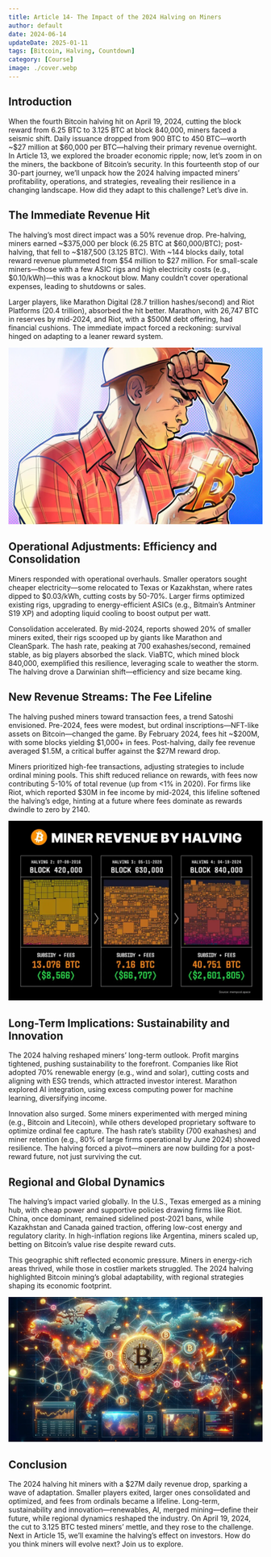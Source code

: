```yaml
---
title: Article 14- The Impact of the 2024 Halving on Miners
author: default
date: 2024-06-14
updateDate: 2025-01-11
tags: [Bitcoin, Halving, Countdown]
category: [Course]
image: ./cover.webp
---
```


## Introduction

When the fourth Bitcoin halving hit on April 19, 2024, cutting the block reward from 6.25 BTC to 3.125 BTC at block 840,000, miners faced a seismic shift. Daily issuance dropped from 900 BTC to 450 BTC—worth ~\$27 million at \$60,000 per BTC—halving their primary revenue overnight. In Article 13, we explored the broader economic ripple; now, let’s zoom in on the miners, the backbone of Bitcoin’s security. In this fourteenth stop of our 30-part journey, we’ll unpack how the 2024 halving impacted miners’ profitability, operations, and strategies, revealing their resilience in a changing landscape. How did they adapt to this challenge? Let’s dive in.

## The Immediate Revenue Hit

The halving’s most direct impact was a 50% revenue drop. Pre-halving, miners earned ~\$375,000 per block (6.25 BTC at \$60,000/BTC); post-halving, that fell to ~\$187,500 (3.125 BTC). With ~144 blocks daily, total reward revenue plummeted from \$54 million to \$27 million. For small-scale miners—those with a few ASIC rigs and high electricity costs (e.g., \$0.10/kWh)—this was a knockout blow. Many couldn’t cover operational expenses, leading to shutdowns or sales.

Larger players, like Marathon Digital (28.7 trillion hashes/second) and Riot Platforms (20.4 trillion), absorbed the hit better. Marathon, with 26,747 BTC in reserves by mid-2024, and Riot, with a \$500M debt offering, had financial cushions. The immediate impact forced a reckoning: survival hinged on adapting to a leaner reward system.

![Image 1: "Revenue Before and After"](./1.revenue-before-after.webp)

## Operational Adjustments: Efficiency and Consolidation

Miners responded with operational overhauls. Smaller operators sought cheaper electricity—some relocated to Texas or Kazakhstan, where rates dipped to \$0.03/kWh, cutting costs by 50-70%. Larger firms optimized existing rigs, upgrading to energy-efficient ASICs (e.g., Bitmain’s Antminer S19 XP) and adopting liquid cooling to boost output per watt.

Consolidation accelerated. By mid-2024, reports showed 20% of smaller miners exited, their rigs scooped up by giants like Marathon and CleanSpark. The hash rate, peaking at 700 exahashes/second, remained stable, as big players absorbed the slack. ViaBTC, which mined block 840,000, exemplified this resilience, leveraging scale to weather the storm. The halving drove a Darwinian shift—efficiency and size became king.

## New Revenue Streams: The Fee Lifeline

The halving pushed miners toward transaction fees, a trend Satoshi envisioned. Pre-2024, fees were modest, but ordinal inscriptions—NFT-like assets on Bitcoin—changed the game. By February 2024, fees hit ~\$200M, with some blocks yielding \$1,000+ in fees. Post-halving, daily fee revenue averaged \$1.5M, a critical buffer against the \$27M reward drop.

Miners prioritized high-fee transactions, adjusting strategies to include ordinal mining pools. This shift reduced reliance on rewards, with fees now contributing 5-10% of total revenue (up from <1% in 2020). For firms like Riot, which reported \$30M in fee income by mid-2024, this lifeline softened the halving’s edge, hinting at a future where fees dominate as rewards dwindle to zero by 2140.

![Image 2: "Fee Revenue Boost"](./2.fee-revenue-boost.webp)

## Long-Term Implications: Sustainability and Innovation

The 2024 halving reshaped miners’ long-term outlook. Profit margins tightened, pushing sustainability to the forefront. Companies like Riot adopted 70% renewable energy (e.g., wind and solar), cutting costs and aligning with ESG trends, which attracted investor interest. Marathon explored AI integration, using excess computing power for machine learning, diversifying income.

Innovation also surged. Some miners experimented with merged mining (e.g., Bitcoin and Litecoin), while others developed proprietary software to optimize ordinal fee capture. The hash rate’s stability (700 exahashes) and miner retention (e.g., 80% of large firms operational by June 2024) showed resilience. The halving forced a pivot—miners are now building for a post-reward future, not just surviving the cut.

## Regional and Global Dynamics

The halving’s impact varied globally. In the U.S., Texas emerged as a mining hub, with cheap power and supportive policies drawing firms like Riot. China, once dominant, remained sidelined post-2021 bans, while Kazakhstan and Canada gained traction, offering low-cost energy and regulatory clarity. In high-inflation regions like Argentina, miners scaled up, betting on Bitcoin’s value rise despite reward cuts.

This geographic shift reflected economic pressure. Miners in energy-rich areas thrived, while those in costlier markets struggled. The 2024 halving highlighted Bitcoin mining’s global adaptability, with regional strategies shaping its economic footprint.

![Image 3: "Global Mining Shift"](./3.global-mining-shift.webp)

## Conclusion

The 2024 halving hit miners with a \$27M daily revenue drop, sparking a wave of adaptation. Smaller players exited, larger ones consolidated and optimized, and fees from ordinals became a lifeline. Long-term, sustainability and innovation—renewables, AI, merged mining—define their future, while regional dynamics reshaped the industry. On April 19, 2024, the cut to 3.125 BTC tested miners’ mettle, and they rose to the challenge. Next in Article 15, we’ll examine the halving’s effect on investors. How do you think miners will evolve next? Join us to explore.
